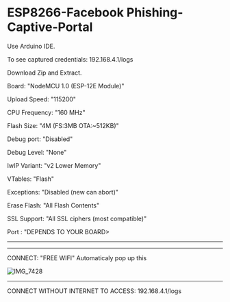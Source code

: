 # ESP8266-Facebook Phishing-Captive-Portal
Use Arduino IDE.

To see captured credentials: 192.168.4.1/logs

Download Zip and Extract.


Board: "NodeMCU 1.0 (ESP-12E Module)"


Upload Speed: "115200"


CPU Frequency: "160 MHz"


Flash Size: "4M (FS:3MB OTA:~512KB)"


Debug port: "Disabled"


Debug Level: "None"


IwIP Variant: "v2 Lower Memory"


VTables: "Flash"


Exceptions: "Disabled (new can abort)"


Erase Flash: "All Flash Contents"


SSL Support: "All SSL ciphers (most compatible)"


Port : "DEPENDS TO YOUR BOARD>
_________________________________________

_________________________________________


CONNECT: "FREE WIFI"
Automaticaly pop up this


![IMG_7428](https://user-images.githubusercontent.com/90843849/182630351-b6ba23dc-e0cf-4a2f-8392-912b5fe7ea28.PNG)
_________________________________________
CONNECT WITHOUT INTERNET TO ACCESS: 192.168.4.1/logs


